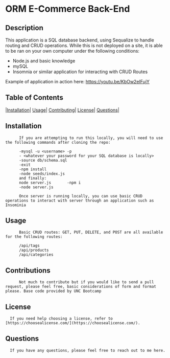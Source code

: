 # ORM E-Commerce Back-End

## Description

This application is a SQL database backend, using Sequalize to handle routing and CRUD operations. While this is not deployed on a site, it is able to be ran on your own computer under the following conditions:

- Node.js and basic knowledge
- mySQL
- Insomnia or similar application for interacting with CRUD Routes

Example of application in action here:
https://youtu.be/KbOw2eIFujY

## Table of Contents

|[Installation](#installation)|
[Usage](#usage)|
[Contributing](#contributions)|
[License](#license)|
[Questions](#questions)|

## Installation

          If you are attempting to run this locally, you will need to use the following commands after cloning the repo:

          -mysql -u <username> -p
          - <whatever your password for your SQL database is locally>
          -source db/schema.sql
          -exit
          -npm install
          -node seeds/index.js
          and finally:
          node server.js       -npm i
          -node server.js

          Once server is running locally, you can use basic CRUD operations to interact with server through an application such as Insominia

## Usage

          Basic CRUD routes: GET, PUT, DELETE, and POST are all available for the following routes:

          /api/tags
          /api/products
          /api/categories

## Contributions

          Not much to contribute but if you would like to send a pull request, please feel free, basic considerations of form and format please. Base code provided by UNC Bootcamp

## License

      If you need help choosing a license, refer to [https://choosealicense.com/](https://choosealicense.com/).

## Questions

      If you have any questions, please feel free to reach out to me here.

